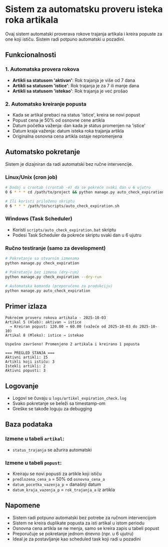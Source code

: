 # Sistem za automatsku proveru isteka roka artikala

Ovaj sistem automatski proverava rokove trajanja artikala i kreira popuste za one koji ističu. Sistem radi potpuno automatski u pozadini.

## Funkcionalnosti

### 1. Automatska provera rokova
- **Artikli sa statusom 'aktivan'**: Rok trajanja je više od 7 dana
- **Artikli sa statusom 'istice'**: Rok trajanja je za 7 ili manje dana
- **Artikli sa statusom 'istekao'**: Rok trajanja je već prošao

### 2. Automatsko kreiranje popusta
- Kada se artikal prebaci na status 'istice', kreira se novi popust
- Popust cena je 50% od osnovne cene artikla
- Datum početka važenja: dan kada je status promenjen na 'istice'
- Datum kraja važenja: datum isteka roka trajanja artikla
- Originalna osnovna cena artikla ostaje nepromenjena

## Automatsko pokretanje

Sistem je dizajniran da radi automatski bez ručne intervencije.

### Linux/Unix (cron job)
```bash
# Dodaj u crontab (crontab -e) da se pokreće svaki dan u 6 ujutru
0 6 * * * cd /path/to/project && python manage.py auto_check_expiration

# Ili koristi priloženu skriptu
0 6 * * * /path/to/scripts/auto_check_expiration.sh
```

### Windows (Task Scheduler)
- Koristi `scripts/auto_check_expiration.bat` skriptu
- Podesi Task Scheduler da pokreće skriptu svaki dan u 6 ujutru

### Ručno testiranje (samo za development)
```bash
# Pokretanje sa stvarnim izmenama
python manage.py check_expiration

# Pokretanje bez izmena (dry-run)
python manage.py check_expiration --dry-run

# Automatska komanda (preporučeno za produkciju)
python manage.py auto_check_expiration
```

## Primer izlaza

```
Pokrećem proveru rokova artikala - 2025-10-03
Artikal 5 (Hleb): aktivan → istice
  → Kreiran popust: 120.00 → 60.00 (važeće od 2025-10-03 do 2025-10-10)
Artikal 8 (Mleko): istice → istekao

Uspešno završeno! Promenjeno 2 artikala i kreirano 1 popusta

=== PREGLED STANJA ===
Aktivni artikli: 15
Artikli koji ističu: 3
Istekli artikli: 2
Aktivni popusti: 3
```

## Logovanje

- Logovi se čuvaju u `logs/artikel_expiration_check.log`
- Svako pokretanje se beleži sa timestamp-om
- Greške se takođe loguju za debugging

## Baza podataka

### Izmene u tabeli `artikal`:
- `status_trajanja` se ažurira automatski

### Izmene u tabeli `popust`:
- Kreiraju se novi popusti za artikle koji ističu
- `predlozena_cena_a` = 50% od `osnovna_cena_a`
- `datum_pocetka_vazenja_p` = današnji datum
- `datum_kraja_vazenja_p` = `rok_trajanja_a` iz artikla

## Napomene

- Sistem radi potpuno automatski bez potrebe za ručnom intervencijom
- Sistem ne kreira duplikate popusta za isti artikal u istom periodu
- Osnovna cena artikla se ne menja, samo se kreira zapis u tabeli popust
- Preporučuje se pokretanje jednom dnevno (npr. u 6 ujutru)
- Ideal je za postavljanje kao scheduled task koji radi u pozadini